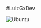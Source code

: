 #LuizGxDev

![Ubuntu](https://img.shields.io/badge/Ubuntu-E95420?style=for-the-badge&logo=ubuntu&logoColor=white)

